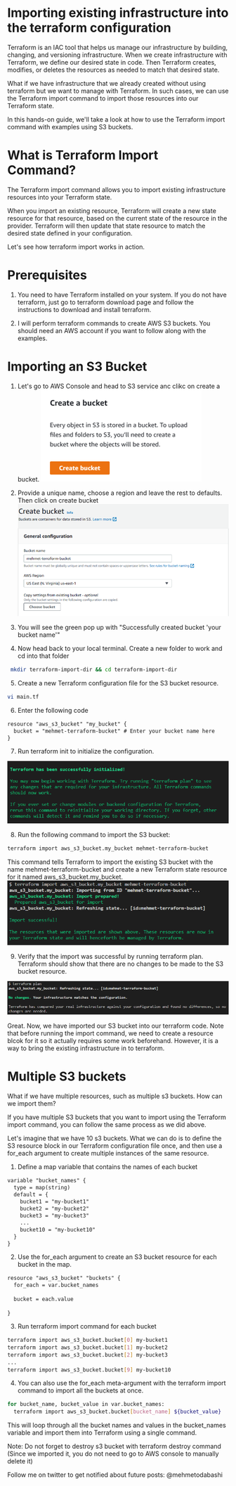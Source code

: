 # Importing existing infrastructure into the terraform configuration

Terraform is an IAC tool that helps us manage our infrastructure by building, changing, and versioning infrastructure. When we create infrastructure with Terraform, we define our desired state in code. Then Terraform  creates, modifies, or deletes the resources as needed to match that desired state. 

What if we have infrastructure that we already created without using terraform but we want to manage with Terraform. In such cases, we can use the Terraform import command to import those resources into our Terraform state.

In this hands-on guide, we'll take a look at how to use the Terraform import command with examples using S3 buckets.

# What is Terraform Import Command?

The Terraform import command allows you to import existing infrastructure resources into your Terraform state. 

When you import an existing resource, Terraform will create a new state resource for that resource, based on the current state of the resource in the provider. Terraform will then update that state resource to match the desired state defined in your configuration.

Let's see how terraform import works in action.

# Prerequisites

1. You need to have Terraform installed on your system. If you do not have terraform, just go to terraform download page and follow the instructions to download and install terraform.


2. I will perform terraform commands to create AWS S3 buckets. You should need an AWS account if you want to follow along with the examples.

# Importing an S3 Bucket

1. Let's go to AWS Console and head to S3 service anc clikc on create a bucket.
![s3](s3-1.png)

2. Provide a unique name, choose a region and leave the rest to defaults. Then click on create bucket
![s3](s3-2.png)

3. You will see the green pop up with "Successfully created bucket 'your bucket name'"

4. Now head back to your local terminal. Create a new folder to work and cd into that folder

```bash
 mkdir terraform-import-dir && cd terraform-import-dir
 ```
5. Create a new Terraform configuration file for the S3 bucket resource. 

```bash
vi main.tf
```
6. Enter the following code

```HCL
resource "aws_s3_bucket" "my_bucket" {
  bucket = "mehmet-terraform-bucket" # Enter your bucket name here
}
```
7. Run terraform init to initialize the configuration.

![init](init.png)

8. Run the following command to import the S3 bucket:

```bash
terraform import aws_s3_bucket.my_bucket mehmet-terraform-bucket

```
This command tells Terraform to import the existing S3 bucket with the name mehmet-terraform-bucket and create a new Terraform state resource for it named aws_s3_bucket.my_bucket.
![imported](imported.png)

9. Verify that the import was successful by running terraform plan. Terraform should show that there are no changes to be made to the S3 bucket resource.

![plan](plan.png)

Great. Now, we have imported our S3 bucket into our terraform code.  Note that before running the import command, we need to create a resource blcok for it so it actually requires some work beforehand. However, it is a way to bring the existing infrastructure in to terraform.

# Multiple S3 buckets

What if we have multiple resources, such as multiple s3 buckets. How can we import them?

If you have multiple S3 buckets that you want to import using the Terraform import command, you can follow the same process as we did above.

Let's imagine that we have 10 s3 buckets. What we can do is to define the S3 resource block in our Terraform configuration file once, and then use a for_each argument to create multiple instances of the same resource.

1. Define a map variable that contains the names of each bucket

```HCL
variable "bucket_names" {
  type = map(string)
  default = {
    bucket1 = "my-bucket1"
    bucket2 = "my-bucket2"
    bucket3 = "my-bucket3"
    ...
    bucket10 = "my-bucket10"
  }
}

  ```
2. Use the for_each argument to create an S3 bucket resource for each bucket in the map.

```HCL
resource "aws_s3_bucket" "buckets" {
  for_each = var.bucket_names
  
  bucket = each.value
  
}

  ```

3. Run terraform import command for each bucket

```bash
terraform import aws_s3_bucket.bucket[0] my-bucket1
terraform import aws_s3_bucket.bucket[1] my-bucket2
terraform import aws_s3_bucket.bucket[2] my-bucket3
...
terraform import aws_s3_bucket.bucket[9] my-bucket10
```

4. You can also use the for_each meta-argument with the terraform import command to import all the buckets at once.

```bash
for bucket_name, bucket_value in var.bucket_names:
  terraform import aws_s3_bucket.bucket[bucket_name] ${bucket_value}
```

This will loop through all the bucket names and values in the bucket_names variable and import them into Terraform using a single command.


Note: Do not forget to destroy s3 bucket with terraform destroy command (Since we imported it, you do not need to go to AWS console to manually delete it)

Follow me on twitter to get notified about future posts: @mehmetodabashi